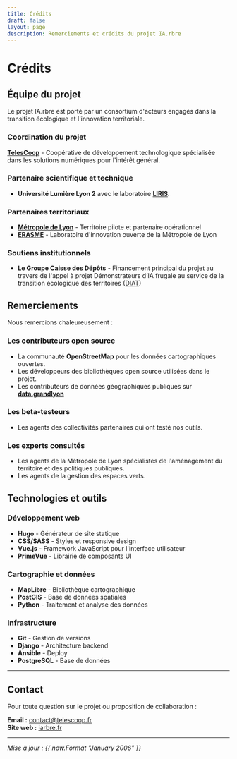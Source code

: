 ```yaml
---
title: Crédits
draft: false
layout: page
description: Remerciements et crédits du projet IA.rbre
---
```


# Crédits

## Équipe du projet

Le projet IA.rbre est porté par un consortium d'acteurs engagés dans la transition écologique et l'innovation territoriale.

### Coordination du projet
[**TelesCoop**](https://telescoop.fr) - Coopérative de développement technologique spécialisée dans les solutions numériques pour l'intérêt général.

### Partenaire scientifique et technique

- **Université Lumière Lyon 2** avec le laboratoire [**LIRIS**](https://liris.cnrs.fr/).

### Partenaires territoriaux

- [**Métropole de Lyon**](https://grandlyon.com) - Territoire pilote et partenaire opérationnel
- [**ERASME**](https://erasme.org) - Laboratoire d'innovation ouverte de la Métropole de Lyon

### Soutiens institutionnels

- **Le Groupe Caisse des Dépôts** - Financement principal du projet au travers de l'appel à projet Démonstrateurs d’IA frugale au service de la transition écologique des territoires ([DIAT](https://www.banquedesterritoires.fr/demonstrateurs-dia-frugale-au-service-de-la-transition-ecologique-des-territoires-diat)) 

## Remerciements

Nous remercions chaleureusement :

### Les contributeurs open source
- La communauté **OpenStreetMap** pour les données cartographiques ouvertes.
- Les développeurs des bibliothèques open source utilisées dans le projet.
- Les contributeurs de données géographiques publiques sur [**data.grandlyon**](https://data.grandlyon.com.)

### Les beta-testeurs
- Les agents des collectivités partenaires qui ont testé nos outils.

### Les experts consultés
- Les agents de la Métropole de Lyon spécialistes de l'aménagement du territoire et des politiques publiques.
- Les agents de la gestion des espaces verts.

## Technologies et outils

### Développement web
- **Hugo** - Générateur de site statique
- **CSS/SASS** - Styles et responsive design
- **Vue.js** - Framework JavaScript pour l'interface utilisateur
- **PrimeVue** - Librairie de composants UI

### Cartographie et données
- **MapLibre** - Bibliothèque cartographique
- **PostGIS** - Base de données spatiales
- **Python** - Traitement et analyse des données

### Infrastructure
- **Git** - Gestion de versions
- **Django** - Architecture backend
- **Ansible** - Deploy
- **PostgreSQL** - Base de données


---

## Contact

Pour toute question sur le projet ou proposition de collaboration :

**Email :** contact@telescoop.fr  
**Site web :** [iarbre.fr](https://iarbre.fr)

---

*Mise à jour : {{ now.Format "January 2006" }}*
